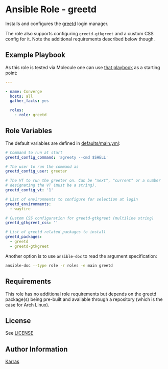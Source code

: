 # Ansible Role - greetd

Installs and configures the [greetd](https://git.sr.ht/~kennylevinsen/greetd)
login manager.

The role also supports configuring `greetd-gtkgreet` and a custom CSS config
for it. Note the additional requirements described below though.

## Example Playbook

As this role is tested via Molecule one can use [that
playbook](./molecule/default/converge.yml) as a starting point:

```yaml
---

- name: Converge
  hosts: all
  gather_facts: yes

  roles:
    - role: greetd
```

## Role Variables

The default variables are defined in [defaults/main.yml](./defaults/main.yml):

```yaml
# Command to run at start
greetd_config_command: 'agreety --cmd $SHELL'

# The user to run the command as
greetd_config_user: greeter

# The VT to run the greeter on. Can be "next", "current" or a number
# designating the VT (must be a string).
greetd_config_vt: '1'

# List of environments to configure for selection at login
greetd_environments:
  - wayfire

# Custom CSS configuration for greetd-gtkgreet (multiline string)
greetd_gtkgreet_css: ''

# List of greetd related packages to install
greetd_packages:
  - greetd
  - greetd-gtkgreet
```

Another option is to use `ansible-doc` to read the argument specification:

```sh
ansible-doc --type role -r roles -e main greetd
```

## Requirements

This role has no additional role requirements but depends on the greetd
package(s) being pre-built and available through a repository (which is the
case for Arch Linux).

## License

See [LICENSE](./LICENSE)

## Author Information

[Karras](https://github.com/karras)
